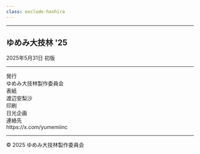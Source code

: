 ```yaml
---
class: exclude-hashira
---
```


<!-- markdownlint-disable MD041 -->
<hr class="page-break" />
<!-- markdownlint-enable MD041 -->

<section class="colophon">

## ゆめみ大技林 '25

<!-- textlint-disable ja-technical-writing/ja-no-mixed-period -->
<!-- textlint-disable ja-spacing/ja-no-space-between-full-width -->
<!-- textlint-disable ja-spacing/ja-space-between-half-and-full-width -->
2025年5月31日 初版
<!-- textlint-enable ja-technical-writing/ja-no-mixed-period -->
<!-- textlint-enable ja-spacing/ja-no-space-between-full-width -->
<!-- textlint-enable ja-spacing/ja-space-between-half-and-full-width -->

---

<div class="colophon-container">
  <div class="colophon-row">
    <div class="colophon-label">発行</div>
    <div class="colophon-value">ゆめみ大技林製作委員会</div>
  </div>
  <div class="colophon-row">
    <div class="colophon-label">表紙</div>
    <div class="colophon-value">渡辺安梨沙</div>
  </div>
  <div class="colophon-row">
    <div class="colophon-label">印刷</div>
    <div class="colophon-value">日光企画</div>
  </div>
  <div class="colophon-row">
    <div class="colophon-label">連絡先</div>
    <div class="colophon-value">https://x.com/yumemiinc</div>
  </div>
</div>

---

<!-- textlint-disable ja-technical-writing/ja-no-mixed-period -->

© 2025 ゆめみ大技林製作委員会

<!-- textlint-enable: ja-technical-writing/ja-no-mixed-period -->

</section>
